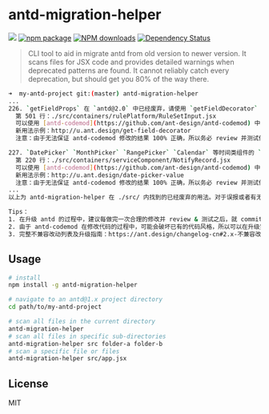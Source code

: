 # antd-migration-helper

[![](https://img.shields.io/travis/ant-design/antd-migration-helper.svg?style=flat-square)](https://travis-ci.org/ant-design/antd-migration-helper)
[![npm package](https://img.shields.io/npm/v/antd-migration-helper.svg?style=flat-square)](https://www.npmjs.org/package/antd-migration-helper)
[![NPM downloads](http://img.shields.io/npm/dm/antd-migration-helper.svg?style=flat-square)](https://npmjs.org/package/antd-migration-helper)
[![Dependency Status](https://david-dm.org/ant-design/antd-migration-helper.svg?style=flat-square)](https://david-dm.org/ant-design/antd-migration-helper)

> CLI tool to aid in migrate antd from old version to newer version. It scans files for JSX code and provides detailed warnings when deprecated patterns are found. It cannot reliably catch every deprecation, but should get you 80% of the way there.

```bash
➜  my-antd-project git:(master) antd-migration-helper
...
226. `getFieldProps` 在 `antd@2.0` 中已经废弃，请使用 `getFieldDecorator`
  第 501 行：./src/containers/rulePlatform/RuleSetInput.jsx
  可以使用 [antd-codemod](https://github.com/ant-design/antd-codemod) 中的脚本 `getFieldProps-to-getFieldDecorator`自动重构 `getFieldProps` 为 `getFieldDecorator`。
  新用法示例：http://u.ant.design/get-field-decorator
  注意：由于无法保证 antd-codemod 修改的结果 100% 正确，所以务必 review 并测试修改后的代码。

227. `DatePicker` `MonthPicker` `RangePicker` `Calendar` 等时间类组件的 `format` 属性在 `antd@2.0` 之后改为 [moment](http://momentjs.com/) 的格式
  第 220 行：./src/containers/serviceComponent/NotifyRecord.jsx
  可以使用 [antd-codemod](https://github.com/ant-design/antd-codemod) 中的脚本 `time-related-value-to-moment`自动修改 `format` 格式为 moment 的格式。
  新用法示例：http://u.ant.design/date-picker-value
  注意：由于无法保证 antd-codemod 修改的结果 100% 正确，所以务必 review 并测试修改后的代码。
...
以上为 antd-migration-helper 在 ./src/ 内找到的已经废弃的用法。对于误报或者有无法扫描出来的情况，本地可以先忽略，然后到 GitHub 上提 issue：https://github.com/ant-design/antd-migration-helper/issues

Tips：
1. 在升级 antd 的过程中，建议每做完一次合理的修改并 review & 测试之后，就 commit 一次，这样在误操作时能随时回滚到之前的版本
2. 由于 antd-codemod 在修改代码的过程中，可能会破坏已有的代码风格，所以可以在升级完成之后，使用 `eslint --fix` 功能统一代码风格，详见：http://eslint.org/
3. 完整不兼容改动列表及升级指南：https://ant.design/changelog-cn#2.x-不兼容改动
```

## Usage

```bash
# install
npm install -g antd-migration-helper

# navigate to an antd@1.x project directory
cd path/to/my-antd-project

# scan all files in the current directory
antd-migration-helper
# scan all files in specific sub-directories
antd-migration-helper src folder-a folder-b
# scan a specific file or files
antd-migration-helper src/app.jsx
```

## License

MIT
